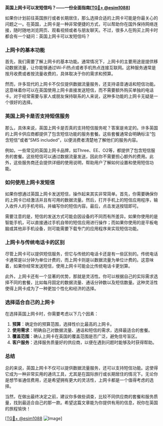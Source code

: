 **英国上网卡可以发短信吗？——一份全面指南[[TG💪+ @esim1088](https://t.me/s/esim1088)]**

如果你计划前往英国旅行或者长期居住，那么选择合适的上网卡可能是你最关心的问题之一。在英国，上网卡是一种非常便捷的方式，可以帮助你在国外保持网络连接，随时随地浏览网页、观看视频或者与朋友聊天。不过，很多人在购买上网卡时都会有一个疑问：英国上网卡可以发短信吗？

### 上网卡的基本功能

首先，我们需要了解上网卡的基本功能。通常情况下，上网卡的主要用途是提供移动数据流量，让你能够通过Wi-Fi热点或者手机热点连接互联网。这种服务通常是按月收费或者按流量收费的，具体取决于你的需求和预算。

然而，许多现代的上网卡不仅仅提供数据流量服务，还支持语音通话和短信功能。这意味着你可以在英国使用上网卡直接发送短信，而不需要额外购买单独的电话卡。对于经常需要与家人或朋友保持联系的人来说，这种多功能的上网卡无疑是一个很好的选择。

### 英国上网卡是否支持短信服务

那么，具体来说，英国上网卡是否真的支持短信服务呢？答案是肯定的。许多英国的上网卡供应商都提供了包含短信功能的服务套餐。这些套餐通常会明确标注“包含短信”或者“SMS included”，以便消费者清楚地了解他们的服务内容。

例如，一些常见的英国上网卡品牌，如Three、EE、O2等，都提供了包含短信服务的套餐。这些短信可以通过数据流量发送，因此你不需要担心额外的费用。此外，这些服务商还会提供详细的使用说明，帮助用户了解如何设置和使用短信功能。

### 如何使用上网卡发短信

如果你想通过英国上网卡发送短信，操作起来其实非常简单。首先，你需要确保你的上网卡已经激活并且有可用的数据流量。然后，打开手机上的短信应用程序，输入收件人的手机号码，并编写你的短信内容。最后，点击发送按钮即可。

需要注意的是，短信的发送方式可能会因设备的不同而有所差异。如果你使用的是智能手机，可以直接通过手机自带的短信应用进行操作；而如果你使用的是平板电脑或其他非手机设备，则可能需要下载专门的应用程序来实现短信功能。

### 上网卡与传统电话卡的区别

尽管上网卡可以提供短信服务，但它与传统的电话卡还是有一些区别的。传统电话卡通常是以分钟为单位计费的，而上网卡则是以数据流量为单位计费的。这意味着，如果你经常发送短信，使用上网卡可能会比传统电话卡更划算。

此外，上网卡还有一个显著的优势，那就是灵活性。你可以根据自己的实际需求选择不同的套餐，比如每月固定的数据流量、通话分钟数以及短信数量。这种灵活性使得上网卡成为了一种更加个性化和经济的选择。

### 选择适合自己的上网卡

在选择英国上网卡时，你需要考虑以下几个因素：

1. **预算**：确定你的预算范围，选择性价比最高的上网卡。
2. **使用需求**：明确自己对数据流量、通话和短信的需求，选择最适合的套餐。
3. **覆盖范围**：确认上网卡在英国的覆盖范围是否广泛，避免信号盲区。
4. **客户服务**：选择服务质量好的供应商，以便在遇到问题时能够及时获得帮助。

### 总结

总的来说，英国上网卡不仅可以提供数据流量服务，还可以支持短信功能。这使得它成为一种非常实用的通讯工具，尤其是在国际旅行或长期居住的情况下。无论你是想节省通信费用，还是希望拥有更大的灵活性，上网卡都是一个值得考虑的选择。

当然，在做出最终决定之前，建议你多做些调查，比较不同供应商的套餐和服务质量，找到最适合自己的那一款。希望这篇文章能为你提供有用的信息，祝你在英国的旅程愉快！

[[TG💪+ @esim1088](https://t.me/s/esim1088) ![Image](https://i.postimg.cc/4NQfJmqS/Snipaste-2025-05-13-00-14-12.png)]